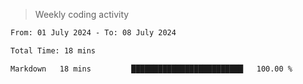 > Weekly coding activity
<!--START_SECTION:waka-->

```txt
From: 01 July 2024 - To: 08 July 2024

Total Time: 18 mins

Markdown   18 mins         █████████████████████████   100.00 %
```

<!--END_SECTION:waka-->
